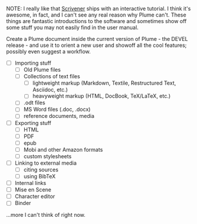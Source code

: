 NOTE: I really like that [Scrivener](http://www.literatureandlatte.com/scrivener.php) ships with an interactive tutorial. I think it's awesome, in fact, and I can't see any real reason why Plume can't. These things are fantastic introductions to the software and sometimes show off some stuff you may not easily find in the user manual.

Create a Plume document inside the current version of Plume - the DEVEL release - and use it to orient a new user and showoff all the cool features; possibly even suggest a workflow.

- [ ] Importing stuff
	- [ ] Old Plume files
	- [ ] Collections of text files
		- [ ] lightweight markup (Markdown, Textile, Restructured Text, Asciidoc, etc.)
		- [ ] heavyweight markup (HTML, DocBook, TeX/LaTeX, etc.)
	- [ ] .odt files
	- [ ] MS Word files (.doc, .docx)
	- [ ] reference documents, media
- [ ] Exporting stuff
	- [ ] HTML
	- [ ] PDF
	- [ ] epub
	- [ ] Mobi and other Amazon formats
	- [ ] custom stylesheets
- [ ] Linking to external media
	- [ ] citing sources
	- [ ] using BibTeX
- [ ] Internal links
- [ ] Mise en Scene
- [ ] Character editor
- [ ] Binder

...more I can't think of right now.
